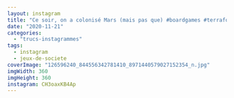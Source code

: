 ```yaml
---
layout: instagram
title: "Ce soir, on a colonisé Mars (mais pas que) #boardgames #terraformingmars"
date: "2020-11-21"
categories: 
  - "trucs-instagrammes"
tags: 
  - instagram
  - jeux-de-societe
coverImage: "126596240_844556342781410_8971440579027152354_n.jpg"
imgWidth: 360
imgHeight: 360
instagram: CH3oaxKB4Ap
---
```


